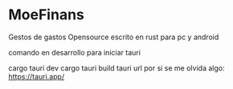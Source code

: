 # MoeFinans
Gestos de gastos Opensource escrito en rust para pc y android


comando en desarrollo
para iniciar tauri

cargo tauri dev
cargo tauri build
tauri url por si se me olvida algo:
  https://tauri.app/  
